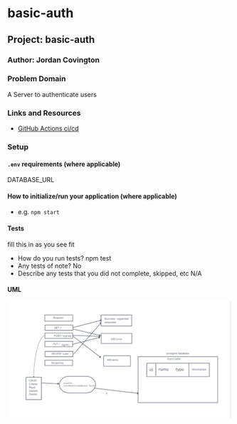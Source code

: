 # basic-auth

## Project: basic-auth

### Author: Jordan Covington

### Problem Domain

A Server to authenticate users

### Links and Resources

- [GitHub Actions ci/cd](https://github.com/JMCov/api-server/actions)

### Setup

#### `.env` requirements (where applicable)

DATABASE_URL

#### How to initialize/run your application (where applicable)

- e.g. `npm start`

#### Tests

fill this in as you see fit
- How do you run tests?
npm test
- Any tests of note?
No
- Describe any tests that you did not complete, skipped, etc
N/A

#### UML

![Lab-04 UML](assets/lab-06-uml.PNG)
